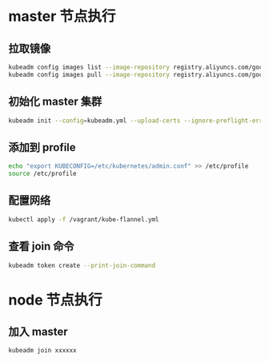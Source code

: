 # master 节点执行

## 拉取镜像

```sh
kubeadm config images list --image-repository registry.aliyuncs.com/google_containers
kubeadm config images pull --image-repository registry.aliyuncs.com/google_containers
```

## 初始化 master 集群

```sh
kubeadm init --config=kubeadm.yml --upload-certs --ignore-preflight-errors=ImagePull
```

## 添加到 profile

```sh
echo "export KUBECONFIG=/etc/kubernetes/admin.conf" >> /etc/profile
source /etc/profile
```

## 配置网络

```sh
kubectl apply -f /vagrant/kube-flannel.yml
```

## 查看 join 命令

```sh
kubeadm token create --print-join-command
```

# node 节点执行

## 加入 master

```sh
kubeadm join xxxxxx
```